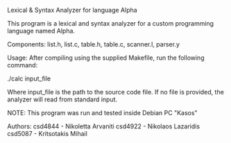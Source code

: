 Lexical & Syntax Analyzer for language Alpha

This program is a lexical and syntax analyzer for a custom programming language named Alpha.

Components: list.h, list.c, table.h, table.c, scanner.l, parser.y

Usage: After compiling using the supplied Makefile, run the following command:

./calc input_file

Where input_file is the path to the source code file. If no file is provided,
the analyzer will read from standard input.

NOTE: This program was run and tested inside Debian PC "Kasos" 

Authors:
csd4844 - Nikoletta Arvaniti
csd4922 - Nikolaos Lazaridis
csd5087 - Kritsotakis Mihail
